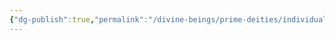 ```yaml
---
{"dg-publish":true,"permalink":"/divine-beings/prime-deities/individual/nobanion/","dgHomeLink":true,"dgPassFrontmatter":false}
---
```

